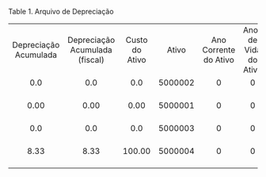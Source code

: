 <div id="d112617e1" class="table">

<div class="table-title">

Table 1. Arquivo de
Depreciação

</div>

<div class="table-contents">

|                       |                                |                |         |                       |                       |                       |                         |                                  |            |                       |                 |               |                        |                      |                               |                                |                 |                          |                        |                        |                     |                 |                               |            |             |                              |                    |                      |                           |                       |           |           |                    |            |                 |                   |                           |                  |                          |
| :-------------------: | :----------------------------: | :------------: | :-----: | :-------------------: | :-------------------: | :-------------------: | :---------------------: | :------------------------------: | :--------: | :-------------------: | :-------------: | :-----------: | :--------------------: | :------------------: | :---------------------------: | :----------------------------: | :-------------: | :----------------------: | :--------------------: | :--------------------: | :-----------------: | :-------------: | :---------------------------: | :--------: | :---------: | :--------------------------: | :----------------: | :------------------: | :-----------------------: | :-------------------: | :-------: | :-------: | :----------------: | :--------: | :-------------: | :---------------: | :-----------------------: | :--------------: | :----------------------: |
| Depreciação Acumulada | Depreciação Acumulada (fiscal) | Custo do Ativo |  Ativo  | Ano Corrente do Ativo | Anos de Vida do Ativo | Anos de Vida (fiscal) | Quantidade Remanescente | Quantidade Remanescente (fiscal) | Valor Base | Calc. Acumulado Depr. | Curr. Dep. Exp. | Período Atual | Arquivo de Depreciação | SL Despesa / Período | SL Despesa / Período (fiscal) | Modo de Financiamento do Ativo | Período de Vida | Período de Vida (fiscal) | Períodos de Vida (max) | Períodos de Vida (min) | Período da Previsão | Período Postado | Prior. Year Accumulated Depr. | Quantidade | Valor Salvo | Data da Depreciação do Ativo | Tipo Financiamento | Contribuição Própria | Contribuição de terceiros |     Data da Conta     | Descrição | Depreciar | Tipo de Lançamento | Processado | Processar Agora | Vida Útil - Meses | Use Vida - Meses (fiscal) | Vida Útil - Anos | Use Vida - Anos (fiscal) |
|          0.0          |              0.0               |      0.0       | 5000002 |           0           |           0           |           0           |           0.0           |               0.0                |            |           0           |        0        |       0       |        5000004         |          0           |               0               |                                |        0        |            0             |                        |                        |                     |        0        |                               |    0.0     |      0      |                              |         P          |         0.0          |            0.0            |                       |           |   false   |         A          |   false    |      false      |         0         |             0             |        0         |            0             |
|         0.00          |              0.00              |      0.00      | 5000001 |           0           |           0           |           0           |          0.00           |               0.00               |            |           0           |        0        |       2       |        5000003         |        0E-20         |             0E-20             |                                |        0        |            0             |                        |                        |                     |        0        |                               |    0.0     |      0      |                              |         P          |         0.00         |           0.00            | 2018-02-28 00:00:00.0 |           |   false   |         A          |    true    |      false      |        120        |            120            |        10        |            10            |
|          0.0          |              0.0               |      0.0       | 5000003 |           0           |           0           |           0           |           0.0           |               0.0                |            |           0           |        0        |       0       |        5000005         |          0           |               0               |                                |        0        |            0             |                        |                        |                     |        0        |                               |    0.0     |      0      |                              |         P          |         0.0          |            0.0            |                       |           |   true    |         A          |   false    |      false      |         0         |             0             |        0         |            0             |
|         8.33          |              8.33              |     100.00     | 5000004 |           0           |           0           |           0           |          91.67          |              91.67               |            |           0           |        0        |       2       |        5000006         |  8.3336363636363636  |      8.3336363636363636       |                                |        0        |            0             |                        |                        |                     |        0        |                               |    1.0     |      0      |                              |         P          |        100.00        |           0.00            | 2018-03-31 00:00:00.0 |           |   true    |         A          |    true    |      false      |        12         |            12             |        1         |            1             |

</div>

</div>
